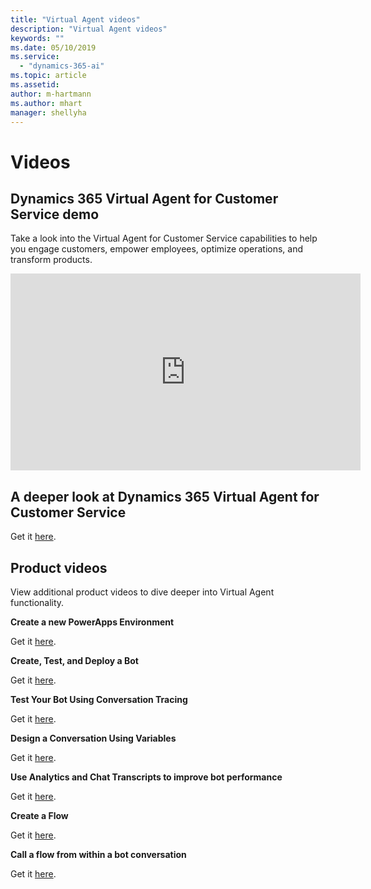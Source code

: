 ```yaml
---
title: "Virtual Agent videos"
description: "Virtual Agent videos"
keywords: ""
ms.date: 05/10/2019
ms.service:
  - "dynamics-365-ai"
ms.topic: article
ms.assetid: 
author: m-hartmann
ms.author: mhart
manager: shellyha
---
```


# Videos 


## Dynamics 365 Virtual Agent for Customer Service demo

Take a look into the Virtual Agent for Customer Service capabilities to help you engage customers, empower employees, optimize operations, and transform products. 

<iframe width="560" height="315" src="https://www.youtube.com/embed/Pk-AVqQPUg8" frameborder="0" allow="accelerometer; autoplay; encrypted-media; gyroscope; picture-in-picture" allowfullscreen></iframe>


## A deeper look at Dynamics 365 Virtual Agent for Customer Service

Get it [here](https://microsoft.sharepoint.com/teams/CCIBotDesignerTeam/Shared%20Documents/General/Demo%20Assets/Airlift_2019-04/CCIVirtualAgentDeepDive_2019-04.mp4).





## Product videos

View additional product videos to dive deeper into Virtual Agent functionality. 

   **Create a new PowerApps Environment**

   Get it [here](https://go.microsoft.com/fwlink/?linkid=2079331).
   
   **Create, Test, and Deploy a Bot**

   Get it [here](https://go.microsoft.com/fwlink/?linkid=2062988).

   **Test Your Bot Using Conversation Tracing**

   Get it [here](https://go.microsoft.com/fwlink/?linkid=2063608).
 
   **Design a Conversation Using Variables**

   Get it [here](https://go.microsoft.com/fwlink/?linkid=2063608).

   **Use Analytics and Chat Transcripts to improve bot performance**

   Get it [here](https://go.microsoft.com/fwlink/?linkid=2063181).

   **Create a Flow**

   Get it [here](https://go.microsoft.com/fwlink/?linkid=2079323).

   **Call a flow from within a bot conversation**

   Get it [here](https://go.microsoft.com/fwlink/?linkid=2079327).
